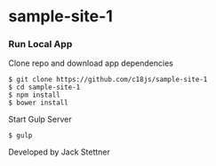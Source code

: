# sample-site-1

### Run Local App

Clone repo and download app dependencies

    $ git clone https://github.com/c18js/sample-site-1
    $ cd sample-site-1
    $ npm install
    $ bower install

Start Gulp Server

    $ gulp

Developed by Jack Stettner
